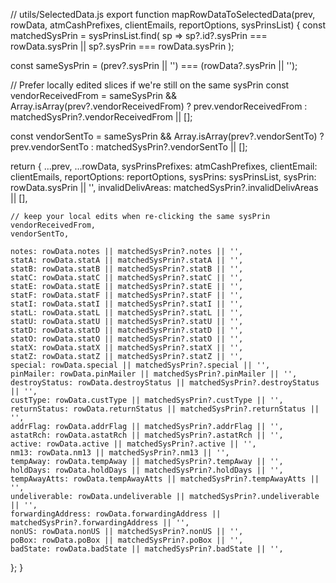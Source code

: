 // utils/SelectedData.js
export function mapRowDataToSelectedData(prev, rowData, atmCashPrefixes, clientEmails, reportOptions, sysPrinsList) {
  const matchedSysPrin = sysPrinsList.find(
    sp => sp?.id?.sysPrin === rowData.sysPrin || sp?.sysPrin === rowData.sysPrin
  );

  const sameSysPrin = (prev?.sysPrin || '') === (rowData?.sysPrin || '');

  // Prefer locally edited slices if we're still on the same sysPrin
  const vendorReceivedFrom =
    sameSysPrin && Array.isArray(prev?.vendorReceivedFrom)
      ? prev.vendorReceivedFrom
      : matchedSysPrin?.vendorReceivedFrom || [];

  const vendorSentTo =
    sameSysPrin && Array.isArray(prev?.vendorSentTo)
      ? prev.vendorSentTo
      : matchedSysPrin?.vendorSentTo || [];

  return {
    ...prev,
    ...rowData,
    sysPrinsPrefixes: atmCashPrefixes,
    clientEmail: clientEmails,
    reportOptions: reportOptions,
    sysPrins: sysPrinsList,
    sysPrin: rowData.sysPrin || '',
    invalidDelivAreas: matchedSysPrin?.invalidDelivAreas || [],

    // keep your local edits when re-clicking the same sysPrin
    vendorReceivedFrom,
    vendorSentTo,

    notes: rowData.notes || matchedSysPrin?.notes || '',
    statA: rowData.statA || matchedSysPrin?.statA || '',
    statB: rowData.statB || matchedSysPrin?.statB || '',
    statC: rowData.statC || matchedSysPrin?.statC || '',
    statE: rowData.statE || matchedSysPrin?.statE || '',
    statF: rowData.statF || matchedSysPrin?.statF || '',
    statI: rowData.statI || matchedSysPrin?.statI || '',
    statL: rowData.statL || matchedSysPrin?.statL || '',
    statU: rowData.statU || matchedSysPrin?.statU || '',
    statD: rowData.statD || matchedSysPrin?.statD || '',
    statO: rowData.statO || matchedSysPrin?.statO || '',
    statX: rowData.statX || matchedSysPrin?.statX || '',
    statZ: rowData.statZ || matchedSysPrin?.statZ || '',
    special: rowData.special || matchedSysPrin?.special || '',
    pinMailer: rowData.pinMailer || matchedSysPrin?.pinMailer || '',
    destroyStatus: rowData.destroyStatus || matchedSysPrin?.destroyStatus || '',
    custType: rowData.custType || matchedSysPrin?.custType || '',
    returnStatus: rowData.returnStatus || matchedSysPrin?.returnStatus || '',
    addrFlag: rowData.addrFlag || matchedSysPrin?.addrFlag || '',
    astatRch: rowData.astatRch || matchedSysPrin?.astatRch || '',
    active: rowData.active || matchedSysPrin?.active || '',
    nm13: rowData.nm13 || matchedSysPrin?.nm13 || '',
    tempAway: rowData.tempAway || matchedSysPrin?.tempAway || '',
    holdDays: rowData.holdDays || matchedSysPrin?.holdDays || '',
    tempAwayAtts: rowData.tempAwayAtts || matchedSysPrin?.tempAwayAtts || '',
    undeliverable: rowData.undeliverable || matchedSysPrin?.undeliverable || '',
    forwardingAddress: rowData.forwardingAddress || matchedSysPrin?.forwardingAddress || '',
    nonUS: rowData.nonUS || matchedSysPrin?.nonUS || '',
    poBox: rowData.poBox || matchedSysPrin?.poBox || '',
    badState: rowData.badState || matchedSysPrin?.badState || '',
  };
}
